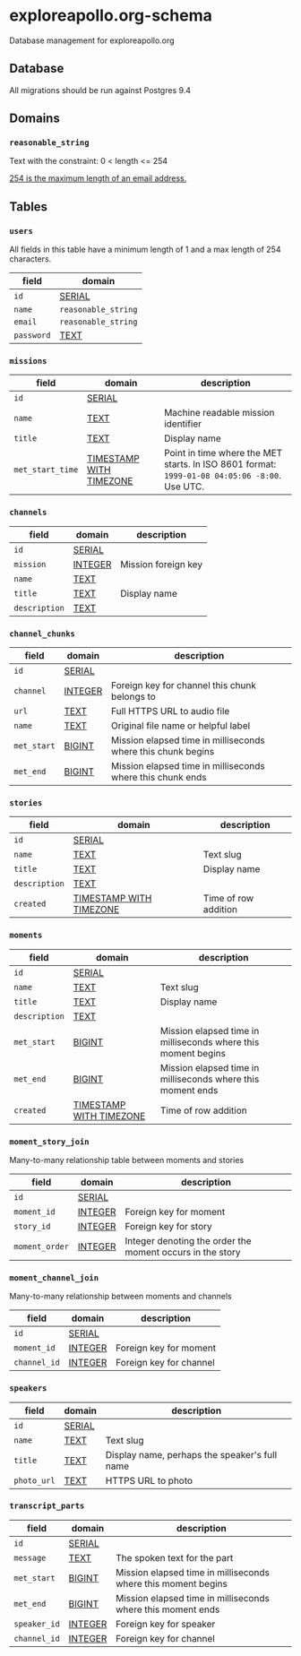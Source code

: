 # exploreapollo.org-schema
Database management for exploreapollo.org

## Database

All migrations should be run against Postgres 9.4

## Domains

### `reasonable_string`

Text with the constraint: 0 < length <= 254

[254 is the maximum length of an email address.][email_max]

## Tables

### `users`

All fields in this table have a minimum length of 1 and a max length of 254 characters.

field | domain
--- | ---
`id` | [SERIAL][]
`name` | `reasonable_string`
`email` | `reasonable_string`
`password` | [TEXT][]

### `missions`

field | domain | description
--- | --- | ---
`id ` | [SERIAL][]
`name ` | [TEXT][] | Machine readable mission identifier
`title` | [TEXT][] | Display name
`met_start_time` | [TIMESTAMP WITH TIMEZONE][] | Point in time where the MET starts. In ISO 8601 format: `1999-01-08 04:05:06 -8:00`. Use UTC.

### `channels`

field | domain | description
--- | --- | ---
`id` | [SERIAL][]
`mission` | [INTEGER][] | Mission foreign key
`name` | [TEXT][]
`title` | [TEXT][] | Display name
`description` | [TEXT][]

### `channel_chunks`

field | domain | description
--- | --- | ---
`id` | [SERIAL][]
`channel` | [INTEGER][] | Foreign key for channel this chunk belongs to
`url` | [TEXT][] | Full HTTPS URL to audio file
`name` | [TEXT][] | Original file name or helpful label
`met_start` | [BIGINT][] | Mission elapsed time in milliseconds where this chunk begins
`met_end` | [BIGINT][] | Mission elapsed time in milliseconds where this chunk ends

### `stories`

field | domain | description
--- | --- | ---
`id` | [SERIAL][]
`name` | [TEXT][] | Text slug
`title` | [TEXT][] | Display name
`description` | [TEXT][]
`created` | [TIMESTAMP WITH TIMEZONE][] | Time of row addition

### `moments`

field | domain | description
--- | --- | ---
`id` | [SERIAL][]
`name` | [TEXT][] | Text slug
`title` | [TEXT][] | Display name
`description` | [TEXT][]
`met_start` | [BIGINT][] | Mission elapsed time in milliseconds where this moment begins
`met_end` | [BIGINT][] | Mission elapsed time in milliseconds where this moment ends
`created` | [TIMESTAMP WITH TIMEZONE][] | Time of row addition

### `moment_story_join`

Many-to-many relationship table between moments and stories

field | domain | description
--- | --- | ---
`id` | [SERIAL][]
`moment_id` | [INTEGER][] | Foreign key for moment
`story_id` | [INTEGER][] | Foreign key for story
`moment_order` | [INTEGER][] | Integer denoting the order the moment occurs in the story

### `moment_channel_join`

Many-to-many relationship between moments and channels

field | domain | description
--- | --- | ---
`id` | [SERIAL][]
`moment_id` | [INTEGER][] | Foreign key for moment
`channel_id` | [INTEGER][] | Foreign key for channel

### `speakers`

field | domain | description
--- | --- | ---
`id` | [SERIAL][]
`name` | [TEXT][] | Text slug
`title` | [TEXT][] | Display name, perhaps the speaker's full name
`photo_url` | [TEXT][] | HTTPS URL to photo

### `transcript_parts`

field | domain | description
--- | --- | ---
`id` | [SERIAL][]
`message` | [TEXT][] | The spoken text for the part
`met_start` | [BIGINT][] | Mission elapsed time in milliseconds where this moment begins
`met_end` | [BIGINT][] | Mission elapsed time in milliseconds where this moment ends
`speaker_id` | [INTEGER][] | Foreign key for speaker
`channel_id` | [INTEGER][] | Foreign key for channel

[email_max]: http://www.rfc-editor.org/errata_search.php?rfc=3696&eid=1690
[TEXT]: http://www.postgresql.org/docs/9.4/static/datatype-character.html
[SERIAL]: http://www.postgresql.org/docs/9.4/static/datatype-numeric.html#DATATYPE-SERIAL
[INTEGER]: http://www.postgresql.org/docs/9.4/static/datatype-numeric.html#DATATYPE-INT
[BIGINT]: http://www.postgresql.org/docs/9.4/static/datatype-numeric.html#DATATYPE-INT
[TIMESTAMP]: http://www.postgresql.org/docs/9.4/static/datatype-datetime.html
[TIMESTAMP WITH TIMEZONE]: http://www.postgresql.org/docs/9.4/static/datatype-datetime.html
